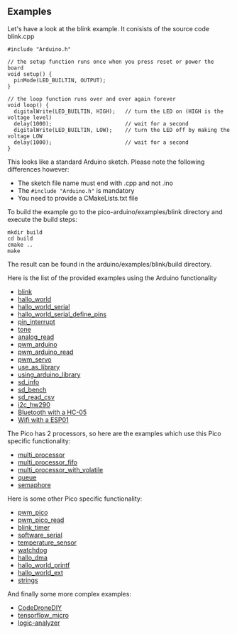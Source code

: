 ## Examples

Let's have a look at the blink example. It conisists of the source code blink.cpp
```
#include "Arduino.h"

// the setup function runs once when you press reset or power the board
void setup() {
  pinMode(LED_BUILTIN, OUTPUT);
}

// the loop function runs over and over again forever
void loop() {
  digitalWrite(LED_BUILTIN, HIGH);   // turn the LED on (HIGH is the voltage level)
  delay(1000);                       // wait for a second
  digitalWrite(LED_BUILTIN, LOW);    // turn the LED off by making the voltage LOW
  delay(1000);                       // wait for a second
}
```
This looks like a standard Arduino sketch. Please note the following differences however:
- The sketch file name must end with .cpp and not .ino
- The ```#include "Arduino.h"``` is mandatory
- You need to provide a CMakeLists.txt file

To build the example go to the pico-arduino/examples/blink directory and execute the build steps:
```
mkdir build
cd build
cmake ..
make
```
The result can be found in the arduino/examples/blink/build directory.

Here is the list of the provided examples using the Arduino functionality

- [blink](blink)
- [hallo_world](hallo_world)
- [hallo_world_serial](hallo_world_serial)
- [hallo_world_serial_define_pins](hallo_world_serial_define_pins)
- [pin_interrupt](pin_interrupt)
- [tone](tone_melody)
- [analog_read](analog_read)
- [pwm_arduino](pwm_arduino)
- [pwm_arduino_read](pwm_arduino_read)
- [pwm_servo](pwm_servo)
- [use_as_library](use_as_library)
- [using_arduino_library](using_arduino_library)
- [sd_info](sd_info)
- [sd_bench](sd_bench)
- [sd_read_csv](sd_read_csv)
- [i2c_hw290](i2c_hw290)
- [Bluetooth with a HC-05](hc_05)
- [Wifi with a ESP01](esp01)

The Pico has 2 processors, so here are the examples which use this Pico specific functionality:

- [multi_processor](multi_processor) 
- [multi_processor_fifo](multi_processor_fifo) 
- [multi_processor_with_volatile](multi_processor_with_volatile) 
- [queue](queue)
- [semaphore](semaphore) 

Here is some other Pico specific functionality:

- [pwm_pico](pwm_pico)
- [pwm_pico_read](pwm_pico_read)
- [blink_timer](blink_timer)
- [software_serial](software_serial)
- [temperature_sensor](temperature_sensor)
- [watchdog](watchdog)
- [hallo_dma](hallo_dma)
- [hallo_world_printf](hallo_world_printf)
- [hallo_world_ext](hallo_world_ext)
- [strings](strings)

And finally some more complex examples:

- [CodeDroneDIY](codedronediy)
- [tensorflow_micro](tensorflow_micro)
- [logic-analyzer](logic-analyzer)
